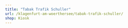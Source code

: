 ```yaml
---
title: "Tabak Trafik Schuller"
url: /klagenfurt-am-woerthersee/tabak-trafik-schuller/
shop: Kiosk
---
```

